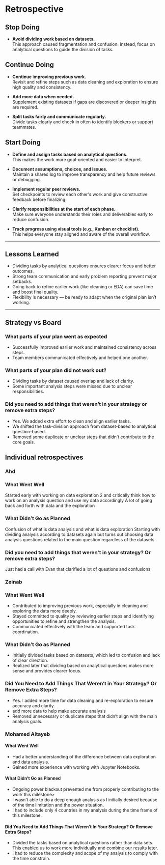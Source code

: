 # Retrospective

## Stop Doing

- **Avoid dividing work based on datasets.**  
  This approach caused fragmentation and confusion. Instead, focus on analytical
   questions to guide the division of tasks.

## Continue Doing

- **Continue improving previous work.**  
  Revisit and refine steps such as data cleaning and exploration to ensure high
   quality and consistency.

- **Add more data when needed.**  
  Supplement existing datasets if gaps are discovered or deeper insights are required.

- **Split tasks fairly and communicate regularly.**  
  Divide tasks clearly and check in often to identify blockers or support teammates.

## Start Doing

- **Define and assign tasks based on analytical questions.**  
  This makes the work more goal-oriented and easier to interpret.

- **Document assumptions, choices, and issues.**  
  Maintain a shared log to improve transparency and help future reviews or debugging.

- **Implement regular peer reviews.**  
  Set checkpoints to review each other's work and give constructive feedback
   before finalizing.

- **Clarify responsibilities at the start of each phase.**  
  Make sure everyone understands their roles and deliverables early to reduce confusion.

- **Track progress using visual tools (e.g., Kanban or checklist).**  
  This helps everyone stay aligned and aware of the overall workflow.

---

## Lessons Learned

- Dividing tasks by analytical questions ensures clearer focus and better outcomes.
- Strong team communication and early problem reporting prevent major setbacks.
- Going back to refine earlier work (like cleaning or EDA) can save time and
   boost final quality.
- Flexibility is necessary — be ready to adapt when the original plan isn’t working.

---

## Strategy vs Board

### What parts of your plan went as expected

- Successfully improved earlier work and maintained consistency across steps.
- Team members communicated effectively and helped one another.

### What parts of your plan did not work out?

- Dividing tasks by dataset caused overlap and lack of clarity.
- Some important analysis steps were missed due to unclear responsibilities.

### Did you need to add things that weren’t in your strategy or remove extra steps?

- Yes. We added extra effort to clean and align earlier tasks.
- We shifted the task-division approach from dataset-based to analytical question–based.
- Removed some duplicate or unclear steps that didn't contribute to the core goals.
  
## Individual retrospectives

### Ahd

### **What Went Well**

Started early with working on data exploration 2 and critically think how to
 work on an analysis question and use my data accordingly
A lot of going back and forth with data and the exploration

### **What Didn’t Go as Planned**

Confusion of what is data analysis and what is data exploration
Starting with dividing analysis according to datasets again but turns out
 choosing data analysis questions related to the main question regardless of the
  datasets

### **Did you need to add things that weren't in your strategy? Or remove extra steps?**

Just had a call with Evan that clarified a lot of questions and confusions

### Zeinab

### What Went Well

- Contributed to improving previous work, especially in cleaning and exploring
   the data more deeply.
- Stayed committed to quality by reviewing earlier steps and identifying
   opportunities to refine and strengthen the analysis.
- Communicated effectively with the team and supported task coordination.

### What Didn’t Go as Planned

- Initially divided tasks based on datasets, which led to confusion and lack of
   clear direction.
- Realized later that dividing based on analytical questions makes more sense
   and provides clearer focus.

### Did You Need to Add Things That Weren’t in Your Strategy? Or Remove Extra Steps?

- Yes. I added more time for data cleaning and re-exploration to ensure accuracy
   and clarity.
- add more data to help make accurate analysis
- Removed unnecessary or duplicate steps that didn’t align with the main analysis
   goals.

### Mohamed Altayeb

#### **What Went Well**

- Had a better understanding of the difference between data exploration and
  data analysis.
- Gained more experience with working with Jupyter Notebooks.

#### **What Didn’t Go as Planned**

- Ongoing power blackout prevented me from properly contributing to the work
  this milestone>
- I wasn't able to do a deep enough analysis
  as I initially desired because of the time limitation and the power situation.
- I had to include only 4 countries in my analysis during the time frame
   of this milestone.

#### Did You Need to Add Things That Weren’t In Your Strategy? Or Remove Extra Steps?

- Divided the tasks based on analytical questions rather than data sets.
  This enabled us to work more individually and combine our results later.
- I had to reduce the complexity and scope of my analysis to
  comply with the time constrain.
